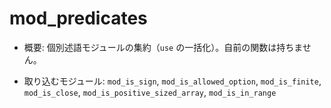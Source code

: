 # mod_predicates

- 概要: 個別述語モジュールの集約（`use` の一括化）。自前の関数は持ちません。

- 取り込むモジュール: `mod_is_sign`, `mod_is_allowed_option`, `mod_is_finite`, `mod_is_close`, `mod_is_positive_sized_array`, `mod_is_in_range`

